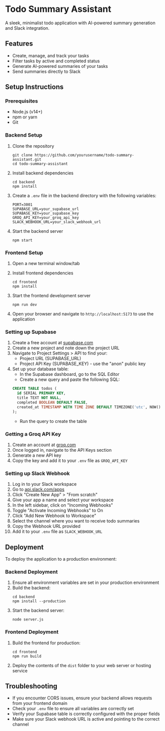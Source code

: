 # Todo Summary Assistant

A sleek, minimalist todo application with AI-powered summary generation and Slack integration.

## Features

- Create, manage, and track your tasks
- Filter tasks by active and completed status
- Generate AI-powered summaries of your tasks
- Send summaries directly to Slack

## Setup Instructions

### Prerequisites

- Node.js (v14+)
- npm or yarn
- Git

### Backend Setup

1. Clone the repository
   ```
   git clone https://github.com/yourusername/todo-summary-assistant.git
   cd todo-summary-assistant
   ```

2. Install backend dependencies
   ```
   cd backend
   npm install
   ```

3. Create a `.env` file in the backend directory with the following variables:
   ```
   PORT=3001
   SUPABASE_URL=your_supabase_url
   SUPABASE_KEY=your_supabase_key
   GROQ_API_KEY=your_groq_api_key
   SLACK_WEBHOOK_URL=your_slack_webhook_url
   ```

4. Start the backend server
   ```
   npm start
   ```

### Frontend Setup

1. Open a new terminal window/tab
2. Install frontend dependencies
   ```
   cd frontend
   npm install
   ```

3. Start the frontend development server
   ```
   npm run dev
   ```

4. Open your browser and navigate to `http://localhost:5173` to use the application

### Setting up Supabase

1. Create a free account at [supabase.com](https://supabase.com)
2. Create a new project and note down the project URL
3. Navigate to Project Settings > API to find your:
   - Project URL (SUPABASE_URL)
   - Project API Key (SUPABASE_KEY) - use the "anon" public key
4. Set up your database table:
   - In the Supabase dashboard, go to the SQL Editor
   - Create a new query and paste the following SQL:
   ```sql
   CREATE TABLE todos (
     id SERIAL PRIMARY KEY,
     title TEXT NOT NULL,
     completed BOOLEAN DEFAULT FALSE,
     created_at TIMESTAMP WITH TIME ZONE DEFAULT TIMEZONE('utc', NOW())
   );
   ```
   - Run the query to create the table

### Getting a Groq API Key

1. Create an account at [groq.com](https://console.groq.com)
2. Once logged in, navigate to the API Keys section
3. Generate a new API key
4. Copy the key and add it to your `.env` file as `GROQ_API_KEY`

### Setting up Slack Webhook

1. Log in to your Slack workspace
2. Go to [api.slack.com/apps](https://api.slack.com/apps)
3. Click "Create New App" > "From scratch"
4. Give your app a name and select your workspace
5. In the left sidebar, click on "Incoming Webhooks"
6. Toggle "Activate Incoming Webhooks" to On
7. Click "Add New Webhook to Workspace"
8. Select the channel where you want to receive todo summaries
9. Copy the Webhook URL provided
10. Add it to your `.env` file as `SLACK_WEBHOOK_URL`

## Deployment

To deploy the application to a production environment:

### Backend Deployment

1. Ensure all environment variables are set in your production environment
2. Build the backend:
   ```
   cd backend
   npm install --production
   ```
3. Start the backend server:
   ```
   node server.js
   ```

### Frontend Deployment

1. Build the frontend for production:
   ```
   cd frontend
   npm run build
   ```
2. Deploy the contents of the `dist` folder to your web server or hosting service

## Troubleshooting

- If you encounter CORS issues, ensure your backend allows requests from your frontend domain
- Check your `.env` file to ensure all variables are correctly set
- Verify your Supabase table is correctly configured with the proper fields
- Make sure your Slack webhook URL is active and pointing to the correct channel
